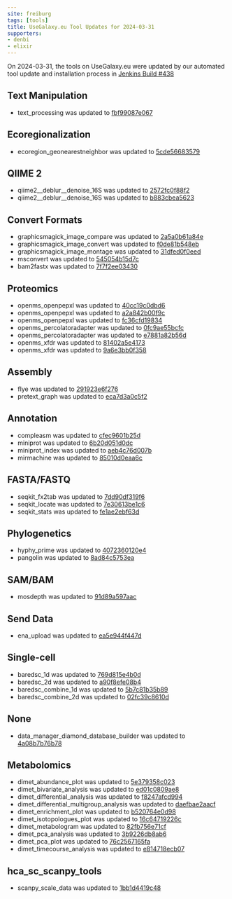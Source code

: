 ```yaml
---
site: freiburg
tags: [tools]
title: UseGalaxy.eu Tool Updates for 2024-03-31
supporters:
- denbi
- elixir
---
```


On 2024-03-31, the tools on UseGalaxy.eu were updated by our automated tool update and installation process in [Jenkins Build #438](https://build.galaxyproject.eu/job/usegalaxy-eu/job/install-tools/#438/)


## Text Manipulation

- text_processing was updated to [fbf99087e067](https://toolshed.g2.bx.psu.edu/view/bgruening/text_processing/fbf99087e067)

## Ecoregionalization

- ecoregion_geonearestneighbor was updated to [5cde56683579](https://toolshed.g2.bx.psu.edu/view/ecology/ecoregion_geonearestneighbor/5cde56683579)

## QIIME 2

- qiime2__deblur__denoise_16S was updated to [2572fc0f88f2](https://toolshed.g2.bx.psu.edu/view/q2d2/qiime2__deblur__denoise_16S/2572fc0f88f2)
- qiime2__deblur__denoise_16S was updated to [b883cbea5623](https://toolshed.g2.bx.psu.edu/view/q2d2/qiime2__deblur__denoise_16S/b883cbea5623)

## Convert Formats

- graphicsmagick_image_compare was updated to [2a5a0b61a84e](https://toolshed.g2.bx.psu.edu/view/bgruening/graphicsmagick_image_compare/2a5a0b61a84e)
- graphicsmagick_image_convert was updated to [f0de81b548eb](https://toolshed.g2.bx.psu.edu/view/bgruening/graphicsmagick_image_convert/f0de81b548eb)
- graphicsmagick_image_montage was updated to [31dfed0f0eed](https://toolshed.g2.bx.psu.edu/view/bgruening/graphicsmagick_image_montage/31dfed0f0eed)
- msconvert was updated to [545054b15d7c](https://toolshed.g2.bx.psu.edu/view/galaxyp/msconvert/545054b15d7c)
- bam2fastx was updated to [7f7f2ee03430](https://toolshed.g2.bx.psu.edu/view/iuc/bam2fastx/7f7f2ee03430)

## Proteomics

- openms_openpepxl was updated to [40cc19c0dbd6](https://toolshed.g2.bx.psu.edu/view/galaxyp/openms_openpepxl/40cc19c0dbd6)
- openms_openpepxl was updated to [a2a842b00f9c](https://toolshed.g2.bx.psu.edu/view/galaxyp/openms_openpepxl/a2a842b00f9c)
- openms_openpepxl was updated to [fc36cfd19834](https://toolshed.g2.bx.psu.edu/view/galaxyp/openms_openpepxl/fc36cfd19834)
- openms_percolatoradapter was updated to [0fc9ae55bcfc](https://toolshed.g2.bx.psu.edu/view/galaxyp/openms_percolatoradapter/0fc9ae55bcfc)
- openms_percolatoradapter was updated to [e7881a82b56d](https://toolshed.g2.bx.psu.edu/view/galaxyp/openms_percolatoradapter/e7881a82b56d)
- openms_xfdr was updated to [81402a5e4173](https://toolshed.g2.bx.psu.edu/view/galaxyp/openms_xfdr/81402a5e4173)
- openms_xfdr was updated to [9a6e3bb0f358](https://toolshed.g2.bx.psu.edu/view/galaxyp/openms_xfdr/9a6e3bb0f358)

## Assembly

- flye was updated to [291923e6f276](https://toolshed.g2.bx.psu.edu/view/bgruening/flye/291923e6f276)
- pretext_graph was updated to [eca7d3a0c5f2](https://toolshed.g2.bx.psu.edu/view/iuc/pretext_graph/eca7d3a0c5f2)

## Annotation

- compleasm was updated to [cfec9601b25d](https://toolshed.g2.bx.psu.edu/view/iuc/compleasm/cfec9601b25d)
- miniprot was updated to [6b20d051d0dc](https://toolshed.g2.bx.psu.edu/view/iuc/miniprot/6b20d051d0dc)
- miniprot_index was updated to [aeb4c76d007b](https://toolshed.g2.bx.psu.edu/view/iuc/miniprot_index/aeb4c76d007b)
- mirmachine was updated to [85010d0eaa6c](https://toolshed.g2.bx.psu.edu/view/iuc/mirmachine/85010d0eaa6c)

## FASTA/FASTQ

- seqkit_fx2tab was updated to [7dd90df319f6](https://toolshed.g2.bx.psu.edu/view/iuc/seqkit_fx2tab/7dd90df319f6)
- seqkit_locate was updated to [7e30613be1c6](https://toolshed.g2.bx.psu.edu/view/iuc/seqkit_locate/7e30613be1c6)
- seqkit_stats was updated to [fe1ae2ebf63d](https://toolshed.g2.bx.psu.edu/view/iuc/seqkit_stats/fe1ae2ebf63d)

## Phylogenetics

- hyphy_prime was updated to [4072360120e4](https://toolshed.g2.bx.psu.edu/view/iuc/hyphy_prime/4072360120e4)
- pangolin was updated to [8ad84c5753ea](https://toolshed.g2.bx.psu.edu/view/iuc/pangolin/8ad84c5753ea)

## SAM/BAM

- mosdepth was updated to [91d89a597aac](https://toolshed.g2.bx.psu.edu/view/iuc/mosdepth/91d89a597aac)

## Send Data

- ena_upload was updated to [ea5e944f447d](https://toolshed.g2.bx.psu.edu/view/iuc/ena_upload/ea5e944f447d)

## Single-cell

- baredsc_1d was updated to [769d815e4b0d](https://toolshed.g2.bx.psu.edu/view/iuc/baredsc_1d/769d815e4b0d)
- baredsc_2d was updated to [a90f8efe08b4](https://toolshed.g2.bx.psu.edu/view/iuc/baredsc_2d/a90f8efe08b4)
- baredsc_combine_1d was updated to [5b7c81b35b89](https://toolshed.g2.bx.psu.edu/view/iuc/baredsc_combine_1d/5b7c81b35b89)
- baredsc_combine_2d was updated to [02fc39c8610d](https://toolshed.g2.bx.psu.edu/view/iuc/baredsc_combine_2d/02fc39c8610d)

## None

- data_manager_diamond_database_builder was updated to [4a08b7b76b78](https://toolshed.g2.bx.psu.edu/view/iuc/data_manager_diamond_database_builder/4a08b7b76b78)

## Metabolomics

- dimet_abundance_plot was updated to [5e379358c023](https://toolshed.g2.bx.psu.edu/view/iuc/dimet_abundance_plot/5e379358c023)
- dimet_bivariate_analysis was updated to [ed01c0809ae8](https://toolshed.g2.bx.psu.edu/view/iuc/dimet_bivariate_analysis/ed01c0809ae8)
- dimet_differential_analysis was updated to [f8247afcd994](https://toolshed.g2.bx.psu.edu/view/iuc/dimet_differential_analysis/f8247afcd994)
- dimet_differential_multigroup_analysis was updated to [daefbae2aacf](https://toolshed.g2.bx.psu.edu/view/iuc/dimet_differential_multigroup_analysis/daefbae2aacf)
- dimet_enrichment_plot was updated to [b520764e0d98](https://toolshed.g2.bx.psu.edu/view/iuc/dimet_enrichment_plot/b520764e0d98)
- dimet_isotopologues_plot was updated to [16c64719226c](https://toolshed.g2.bx.psu.edu/view/iuc/dimet_isotopologues_plot/16c64719226c)
- dimet_metabologram was updated to [82fb756e71cf](https://toolshed.g2.bx.psu.edu/view/iuc/dimet_metabologram/82fb756e71cf)
- dimet_pca_analysis was updated to [3b9226db8ab6](https://toolshed.g2.bx.psu.edu/view/iuc/dimet_pca_analysis/3b9226db8ab6)
- dimet_pca_plot was updated to [76c2567165fa](https://toolshed.g2.bx.psu.edu/view/iuc/dimet_pca_plot/76c2567165fa)
- dimet_timecourse_analysis was updated to [e814718ecb07](https://toolshed.g2.bx.psu.edu/view/iuc/dimet_timecourse_analysis/e814718ecb07)

## hca_sc_scanpy_tools

- scanpy_scale_data was updated to [1bb1d4419c48](https://toolshed.g2.bx.psu.edu/view/ebi-gxa/scanpy_scale_data/1bb1d4419c48)


